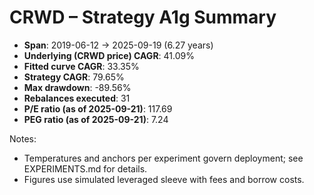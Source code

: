 # CRWD – Strategy A1g Summary

- **Span**: 2019-06-12 → 2025-09-19 (6.27 years)
- **Underlying (CRWD price) CAGR**: 41.09%
- **Fitted curve CAGR**: 33.35%
- **Strategy CAGR**: 79.65%
- **Max drawdown**: -89.56%
- **Rebalances executed**: 31
- **P/E ratio (as of 2025-09-21)**: 117.69
- **PEG ratio (as of 2025-09-21)**: 7.24

Notes:

- Temperatures and anchors per experiment govern deployment; see EXPERIMENTS.md for details.
- Figures use simulated leveraged sleeve with fees and borrow costs.


